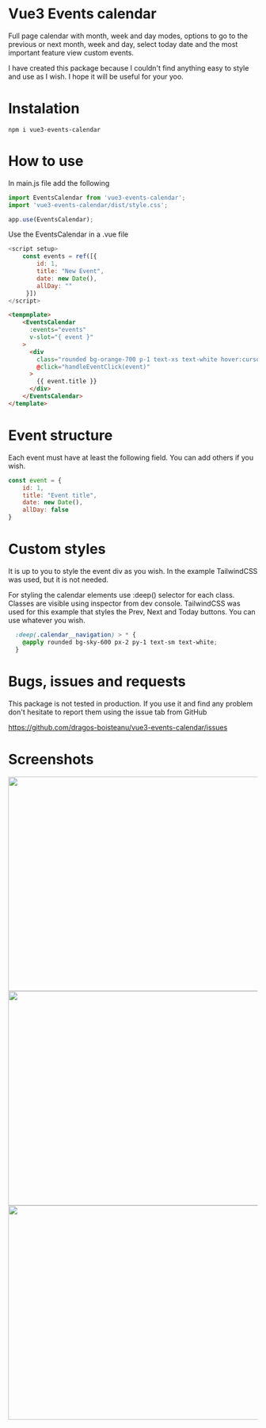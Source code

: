 # Vue3 Events calendar

Full page calendar with month, week and day modes, options to go to the previous or next month, week and day, select 
today date and the most important feature view custom events. 

I have created this package because I couldn't find anything easy to style and use as I wish. I hope it will be 
useful for your yoo.

# Instalation 

```
npm i vue3-events-calendar
```

# How to use
In main.js file add the following 

```js
import EventsCalendar from 'vue3-events-calendar';
import 'vue3-events-calendar/dist/style.css';

app.use(EventsCalendar);
```

Use the EventsCalendar in a .vue file

```js
<script setup>
    const events = ref([{
        id: 1,
        title: "New Event",
        date: new Date(),
        allDay: ""
     }])
</script>
```

```html
<tempmplate>
    <EventsCalendar
      :events="events"
      v-slot="{ event }"
    >
      <div
        class="rounded bg-orange-700 p-1 text-xs text-white hover:cursor-pointer hover:bg-orange-600 hover:shadow active:shadow-inner"
        @click="handleEventClick(event)"
      >
        {{ event.title }}
      </div>
    </EventsCalendar>
</template>
```

# Event structure 
Each event must have at least the following field. You can add others if you wish.
```js
const event = {
    id: 1,
    title: "Event title",
    date: new Date(),
    allDay: false
}
```

# Custom styles
It is up to you to style the event div as you wish. In the example TailwindCSS was used, but it is not needed.

For styling the calendar elements use :deep() selector for each class. Classes are visible using inspector from dev console. 
TailwindCSS was used for this example that styles the Prev, Next and Today buttons. You can use whatever you wish.

```css
  :deep(.calendar__navigation) > * {
    @apply rounded bg-sky-600 px-2 py-1 text-sm text-white;
  }
```

# Bugs, issues and requests
This package is not tested in production. If you use it and find any problem don't hesitate to report them using the 
issue tab from GitHub

https://github.com/dragos-boisteanu/vue3-events-calendar/issues


# Screenshots
<img src="https://github.com/dragos-boisteanu/vue3-events-calendar/assets/38045539/81df4367-0fc4-4cd1-8e76-cc187a72a934" width="768" height="432">
<img src="https://github.com/dragos-boisteanu/vue3-events-calendar/assets/38045539/d472f1c6-fb52-41da-80e8-34ba84615db4" width="768" height="432">
<img src="https://github.com/dragos-boisteanu/vue3-events-calendar/assets/38045539/45ae8a22-ef68-44fc-8dc7-adc497c6f883" width="768" height="432">
